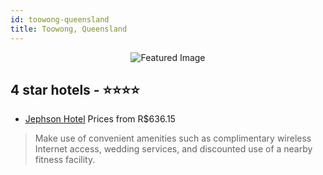 ```yaml
---
id: toowong-queensland
title: Toowong, Queensland
---
```


<center><img src="https://i.travelapi.com/hotels/5000000/4320000/4318400/4318320/64f73950_z.jpg" alt="Featured Image" /></center>


##  4 star hotels - ⭐️⭐️⭐️⭐️

-    [Jephson Hotel](https://us.hurb.com/hotels/toowong/jephson-hotel-JNP-JP318630?cmp=18055) Prices from R$636.15
   > Make use of convenient amenities such as complimentary wireless Internet access, wedding services, and discounted use of a nearby fitness facility.
